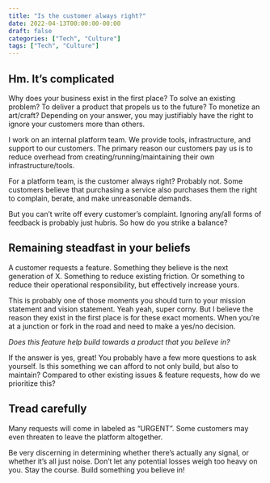 ```yaml
---
title: "Is the customer always right?"
date: 2022-04-13T00:00:00-00:00
draft: false
categories: ["Tech", "Culture"]
tags: ["Tech", "Culture"]
---
```


## Hm. It’s complicated

Why does your business exist in the first place? To solve an existing problem? To deliver a product that propels us to the future? To monetize an art/craft? Depending on your answer, you may justifiably have the right to ignore your customers more than others.

I work on an internal platform team. We provide tools, infrastructure, and support to our customers. The primary reason our customers pay us is to reduce overhead from creating/running/maintaining their own infrastructure/tools.

For a platform team, is the customer always right? Probably not. Some customers believe that purchasing a service also purchases them the right to complain, berate, and make unreasonable demands.

But you can’t write off every customer’s complaint. Ignoring any/all forms of feedback is probably just hubris. So how do you strike a balance?

## Remaining steadfast in your beliefs

A customer requests a feature. Something they believe is the next generation of X. Something to reduce existing friction. Or something to reduce their operational responsibility, but effectively increase yours.

This is probably one of those moments you should turn to your mission statement and vision statement. Yeah yeah, super corny. But I believe the reason they exist in the first place is for these exact moments. When you’re at a junction or fork in the road and need to make a yes/no decision.

*Does this feature help build towards a product that you believe in?*

If the answer is yes, great! You probably have a few more questions to ask yourself. Is this something we can afford to not only build, but also to maintain? Compared to other existing issues & feature requests, how do we prioritize this?

## Tread carefully

Many requests will come in labeled as “URGENT”. Some customers may even threaten to leave the platform altogether.

Be very discerning in determining whether there’s actually any signal, or whether it’s all just noise. Don’t let any potential losses weigh too heavy on you. Stay the course. Build something you believe in!
